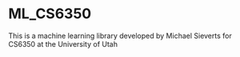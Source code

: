 # ML_CS6350

This is a machine learning library developed by Michael Sieverts for CS6350 at the University of Utah
